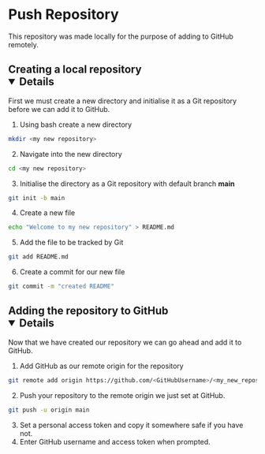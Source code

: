 # Push Repository
This repository was made locally for the purpose of adding to GitHub remotely.
## Creating a local repository <details open>
<summary>First we must create a new directory and initialise it as a Git repository before we can add it to GitHub.</summary>

  1. Using bash create a new directory
  ```sh
  mkdir <my new repository>
  ```
  2. Navigate into the new directory
  ```sh
  cd <my new repository>
  ```
  3. Initialise the directory as a Git repository with default branch **main**
  ```sh
  git init -b main
  ```
  4. Create a new file
  ```sh
  echo "Welcome to my new repository" > README.md
  ```
  5. Add the file to be tracked by Git
  ```sh
  git add README.md
  ```
  6. Create a commit for our new file
  ```sh
  git commit -m "created README"
  ```
</details>

## Adding the repository to GitHub <details open>
<summary>Now that we have created our repository we can go ahead and add it to GitHub.</summary>

1. Add GitHub as our remote origin for the repository
 ```sh
 git remote add origin https://github.com/<GitHubUsername>/<my_new_repository>.git
 ```
2. Push your repository to the remote origin we just set at GitHub.
 ```sh
 git push -u origin main
 ```
3. Set a personal access token and copy it somewhere safe if you have not.
4. Enter GitHub username and access token when prompted.
</details>